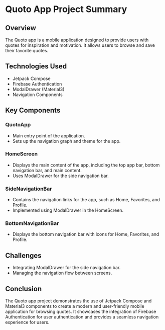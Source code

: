 # Quoto App Project Summary

## Overview
The Quoto app is a mobile application designed to provide users with quotes for inspiration and motivation. It allows users to browse and save their favorite quotes.

## Technologies Used
- Jetpack Compose
- Firebase Authentication
- ModalDrawer (Material3)
- Navigation Components

## Key Components
### QuotoApp
- Main entry point of the application.
- Sets up the navigation graph and theme for the app.

### HomeScreen
- Displays the main content of the app, including the top app bar, bottom navigation bar, and main content.
- Uses ModalDrawer for the side navigation bar.

### SideNavigationBar
- Contains the navigation links for the app, such as Home, Favorites, and Profile.
- Implemented using ModalDrawer in the HomeScreen.

### BottomNavigationBar
- Displays the bottom navigation bar with icons for Home, Favorites, and Profile.

## Challenges
- Integrating ModalDrawer for the side navigation bar.
- Managing the navigation flow between screens.

## Conclusion
The Quoto app project demonstrates the use of Jetpack Compose and Material3 components to create a modern and user-friendly mobile application for browsing quotes. It showcases the integration of Firebase Authentication for user authentication and provides a seamless navigation experience for users.
